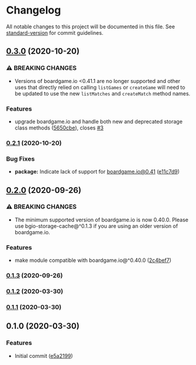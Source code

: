 # Changelog

All notable changes to this project will be documented in this file. See [standard-version](https://github.com/conventional-changelog/standard-version) for commit guidelines.

## [0.3.0](https://github.com/delucis/bgio-storage-cache/compare/v0.2.1...v0.3.0) (2020-10-20)


### ⚠ BREAKING CHANGES

* Versions of boardgame.io <0.41.1 are no longer 
supported and other uses that directly relied on calling `listGames` or 
`createGame` will need to be updated to use the new `listMatches` and 
`createMatch` method names.

### Features

* upgrade boardgame.io and handle both new and deprecated storage class methods ([5650cbe](https://github.com/delucis/bgio-storage-cache/commit/5650cbe620aa4d4bc0a26eae1f99e1ce50792ed9)), closes [#3](https://github.com/delucis/bgio-storage-cache/issues/3)

### [0.2.1](https://github.com/delucis/bgio-storage-cache/compare/v0.2.0...v0.2.1) (2020-10-20)


### Bug Fixes

* **package:** Indicate lack of support for boardgame.io@0.41 ([e11c7d9](https://github.com/delucis/bgio-storage-cache/commit/e11c7d988b6f01a5433ce40ae0cb7711c4ff8806))

## [0.2.0](https://github.com/delucis/bgio-storage-cache/compare/v0.1.3...v0.2.0) (2020-09-26)


### ⚠ BREAKING CHANGES

* The minimum supported version of boardgame.io is now 0.40.0. Please use
bgio-storage-cache@^0.1.3 if you are using an older version of boardgame.io.

### Features

* make module compatible with boardgame.io@^0.40.0 ([2c4bef7](https://github.com/delucis/bgio-storage-cache/commit/2c4bef742ea08b1b2c38080dd03bf8830ab661b1))

### [0.1.3](https://github.com/delucis/bgio-storage-cache/compare/v0.1.2...v0.1.3) (2020-09-26)

### [0.1.2](https://github.com/delucis/bgio-storage-cache/compare/v0.1.1...v0.1.2) (2020-03-30)

### [0.1.1](https://github.com/delucis/bgio-storage-cache/compare/v0.1.0...v0.1.1) (2020-03-30)

## 0.1.0 (2020-03-30)


### Features

* Initial commit ([e5a2199](https://github.com/delucis/bgio-storage-cache/commit/e5a2199d3e59a986fdc47b79a1499a25eed80317))
